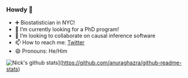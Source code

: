 ### Howdy 🤘

- ➕ Biostatistician in NYC!
- 🌱 I’m currently looking for a PhD program!
- 👯 I’m looking to collaborate on causal inference software
- 📫 How to reach me: [Twitter](https://twitter.com/nickWillyamz)
- 😄 Pronouns: He/Him

<!--
**nt-williams/nt-williams** is a ✨ _special_ ✨ repository because its `README.md` (this file) appears on your GitHub profile.

Here are some ideas to get you started:

- 🔭 I’m currently working on ...
- 🌱 I’m currently learning ...
- 👯 I’m looking to collaborate on ...
- 🤔 I’m looking for help with ...
- 💬 Ask me about ...
- 📫 How to reach me: ...
- 😄 Pronouns: ...
- ⚡ Fun fact: ...
-->

![Nick's github stats](https://github-readme-stats.vercel.app/api?username=nt-williams)](https://github.com/anuraghazra/github-readme-stats)
